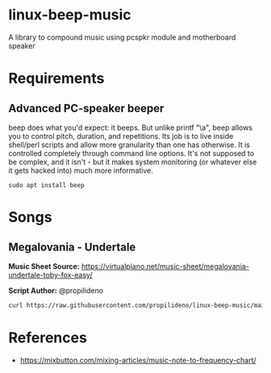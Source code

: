 # linux-beep-music
A library to compound music using pcspkr module and motherboard speaker

# Requirements
## Advanced PC-speaker beeper
beep does what you'd expect: it beeps. But unlike printf "\a", beep allows
you to control pitch, duration, and repetitions. Its job is to live inside
shell/perl scripts and allow more granularity than one has otherwise. It is
controlled completely through command line options. It's not supposed to be
complex, and it isn't - but it makes system monitoring (or whatever else it
gets hacked into) much more informative.

```
sudo apt install beep
```

# Songs
## Megalovania - Undertale
**Music Sheet Source:** https://virtualpiano.net/music-sheet/megalovania-undertale-toby-fox-easy/

**Script Author:** @propilideno
```bash
curl https://raw.githubusercontent.com/propilideno/linux-beep-music/main/megalovania.sh | bash
```

# References
- https://mixbutton.com/mixing-articles/music-note-to-frequency-chart/
